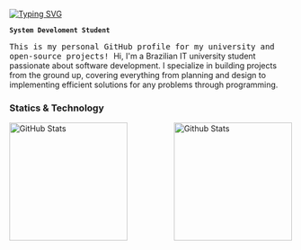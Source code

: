  <a href="https://git.io/typing-svg"><img src="https://readme-typing-svg.demolab.com?font=Cascadia+Code&weight=300&pause=1000&color=006AFF&vCenter=true&width=500&lines=Welcome!;My+name+is+Victor." alt="Typing SVG" /></a>

**`System Develoment Student`**
<p>
    <div>
<samp> This is my personal GitHub profile for my university and open-source projects! </samp>
Hi, I'm a Brazilian IT university student passionate about software development. I specialize in building projects from the ground up, covering everything from planning and design to implementing efficient solutions for any problems through programming.
    </div>
</p>


### Statics & Technology
<p>
<img align = "left"
    alt = "GitHub Stats"
    height = "210"
    style = "padding-right: 1px;"
    src = "https://github-readme-stats.vercel.app/api?username=vctorcodes&show_icons=true&theme=transparent"
/> 

<img align = "right"
     alt = "Github Stats"
    height = "210"
    style = "padding-right: 1px" 
    src = "https://github-readme-stats.vercel.app/api/top-langs/?username=vctorcodes&theme=transparent"/>
</p>

